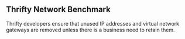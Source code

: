 ## Thrifty Network Benchmark

Thrifty developers ensure that unused IP addresses and virtual network gateways are removed unless there is a business need to retain them.
